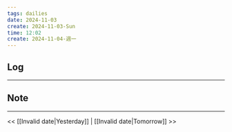 ```yaml
---
tags: dailies  
date: 2024-11-03
create: 2024-11-03-Sun
time: 12:02
create: 2024-11-04-週一
---
```

## Log
---


## Note
---


<< [[Invalid date|Yesterday]] | [[Invalid date|Tomorrow]] >>